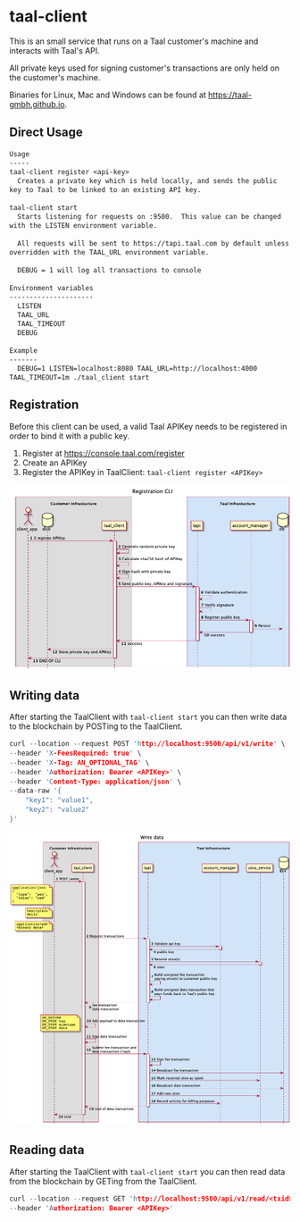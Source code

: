 # taal-client

This is an small service that runs on a Taal customer's machine and interacts with Taal's API.

All private keys used for signing customer's transactions are only held on the customer's machine.

Binaries for Linux, Mac and Windows can be found at https://taal-gmbh.github.io.

## Direct Usage

```text
Usage
-----
taal-client register <api-key>
  Creates a private key which is held locally, and sends the public key to Taal to be linked to an existing API key.

taal-client start
  Starts listening for requests on :9500.  This value can be changed with the LISTEN environment variable.

  All requests will be sent to https://tapi.taal.com by default unless overridden with the TAAL_URL environment variable.

  DEBUG = 1 will log all transactions to console

Environment variables
---------------------
  LISTEN
  TAAL_URL
  TAAL_TIMEOUT
  DEBUG

Example
-------
  DEBUG=1 LISTEN=localhost:8080 TAAL_URL=http://localhost:4000 TAAL_TIMEOUT=1m ./taal_client start

```

## Registration

Before this client can be used, a valid Taal APIKey needs to be registered in order to bind it with a public key.

1. Register at https://console.taal.com/register
2. Create an APIKey
3. Register the APIKey in TaalClient: ```taal-client register <APIKey>```


![Register sequence](./assets/register.png)


## Writing data

After starting the TaalClient with ```taal-client start``` you can then write data to the blockchain by POSTing to the TaalClient.

```c
curl --location --request POST 'http://localhost:9500/api/v1/write' \
--header 'X-FeesRequired: true' \
--header 'X-Tag: AN_OPTIONAL_TAG' \
--header 'Authorization: Bearer <APIKey>' \
--header 'Content-Type: application/json' \
--data-raw '{
    "key1": "value1",
    "key2": "value2"
}'
```

![Writing sequence](./assets/write.png)

## Reading data

After starting the TaalClient with ```taal-client start``` you can then read data from the blockchain by GETing from the TaalClient.

```c
curl --location --request GET 'http://localhost:9500/api/v1/read/<txid>' \
--header 'Authorization: Bearer <APIKey>'
```
